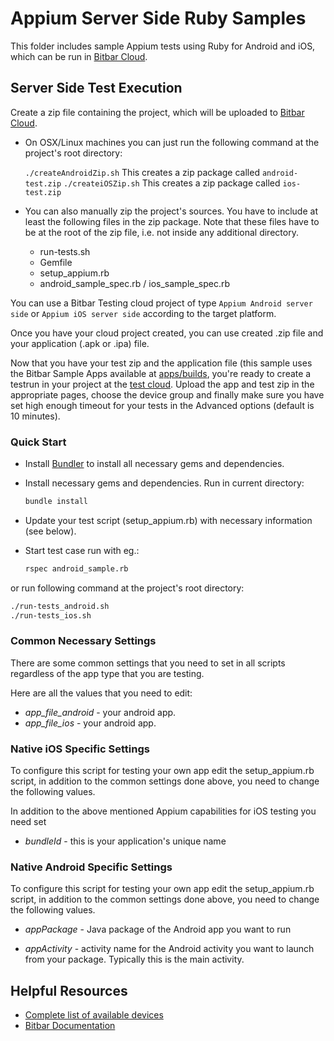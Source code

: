 # Appium Server Side Ruby Samples

This folder includes sample Appium tests using Ruby for Android and iOS, which can be run in [Bitbar Cloud](https://cloud.bitbar.com/).

## Server Side Test Execution

Create a zip file containing the project, which will be uploaded to [Bitbar Cloud](https://cloud.bitbar.com/).

* On OSX/Linux machines you can just run the following command at the project's root directory:

    `./createAndroidZip.sh` This creates a zip package called `android-test.zip`
    `./createiOSZip.sh` This creates a zip package called `ios-test.zip`

* You can also manually zip the project's sources. You have to include at least the following files in the zip package.
Note that these files have to be at the root of the zip file, i.e. not inside any additional directory.

  * run-tests.sh
  * Gemfile
  * setup_appium.rb
  * android_sample_spec.rb / ios_sample_spec.rb

You can use a Bitbar Testing cloud project of type `Appium Android server side` or `Appium iOS server side` according to the target platform.

Once you have your cloud project created, you can use created .zip file and your application (.apk or .ipa) file.

Now that you have your test zip and the application file (this sample uses the Bitbar Sample Apps available at [apps/builds](https://github.com/bitbar/testdroid-samples/tree/master/apps/builds), you're ready to create a testrun in your project at the [test cloud](https://cloud.bitbar.com). Upload the app and test zip in the appropriate pages, choose the device group and finally make sure you have set high enough timeout for your tests in the Advanced options (default is 10 minutes).

### Quick Start

* Install [Bundler](http://bundler.io/) to install all necessary gems
and dependencies.

* Install necessary gems and dependencies. Run in current directory:
    ```sh
    bundle install
    ```

* Update your test script (setup_appium.rb) with necessary information
(see below).

* Start test case run with eg.:

    ```sh
    rspec android_sample.rb
    ```

or run following command at the project's root directory:

```sh
./run-tests_android.sh
./run-tests_ios.sh
```

### Common Necessary Settings

There are some common settings that you need to set in all scripts
regardless of the app type that you are testing.

Here are all the values that you need to edit:

* *app_file_android* - your android app.
* *app_file_ios* - your android app.

### Native iOS Specific Settings

To configure this script for testing your own app edit the setup_appium.rb script,
in addition to the common settings done above, you need to change the following values.

In addition to the above mentioned Appium capabilities for iOS testing
you need set

* *bundleId* - this is your application's unique name

### Native Android Specific Settings

To configure this script for testing your own app edit the setup_appium.rb script,
in addition to the common settings done above, you need to change the following values.

* *appPackage* - Java package of the Android app you want to run

* *appActivity* - activity name for the Android activity you want to
launch from your package. Typically this is the main activity.

## Helpful Resources

* [Complete list of available devices](https://cloud.bitbar.com/#public/devices)
* [Bitbar Documentation](http://docs.bitbar.com/)
